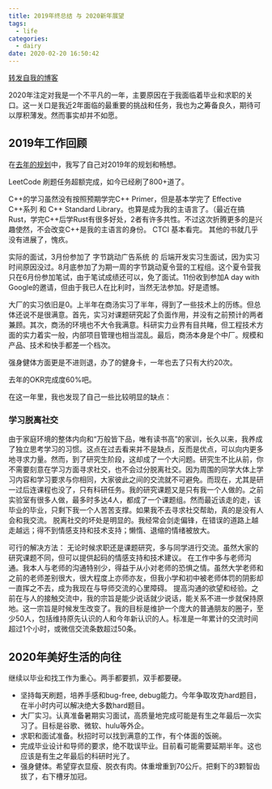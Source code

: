 ```yaml
---
title: 2019年终总结 与 2020新年展望
tags:
  - life
categories:
  - dairy
date: 2020-02-20 16:50:42
---
```


[转发自我的博客](https://youngforest.github.io/2020/02/20/2019-summary-and-2020-resolutions/)

2020年注定对我是一个不平凡的一年，主要原因在于我面临着毕业和求职的关口。这一关口是我近2年面临的最重要的挑战和任务，我也为之筹备良久，期待可以厚积薄发。然而事实却并不如愿。

## 2019年工作回顾

在[去年的规划](https://youngforest.github.io/2018/12/12/2018-summary-and-2019-resolutions/)中，我写了自己对2019年的规划和畅想。

LeetCode 刷题任务超额完成，如今已经刷了800+道了。

C++的学习虽然没有按照预期学完C++ Primer，但是基本学完了 Effective C++系列 和 C++ Standard Library。也算是成为我的主语言了。（最近在搞Rust，学完C++后学Rust有很多好处，2者有许多共性。不过这次折腾更多的是兴趣使然，不会改变C++是我的主语言的身份。
CTCI 基本看完。
其他的书就几乎没有进展了，愧疚。

实际的面试，3月份参加了 字节跳动广告系统 的 后端开发实习生面试，因为实习时间原因没过。8月底参加了为期一周的字节跳动夏令营的工程组。这个夏令营我只在6月份参加笔试，由于笔试成绩还可以，免了面试。11份收到参加A day with Google的邀请，但由于我已人在比利时，当然无法参加。好是遗憾。

大厂的实习依旧是0。上半年在商汤实习了半年，得到了一些技术上的历练。但总体还说不是很满意。首先，实习对课题研究起了负面作用，并没有之前预计的两者兼顾。其次，商汤的环境也不大令我满意。科研实力业界有目共睹，但工程技术方面的实力着实一般，内部项目管理也相当混乱。最后，商汤本身是个中厂。规模和产品、技术和快手都差一个档次。

强身健体方面更是不进则退，办了的健身卡，一年也去了只有大约20次。

去年的OKR完成度60%吧。

在这一年里，我也发现了自己一些比较明显的缺点：

### 学习脱离社交

由于家庭环境的整体内向和“万般皆下品，唯有读书高”的家训，长久以来，我养成了独立思考学习的习惯。这点在过去看来并不是缺点，反而是优点，可以向内更多地寻求力量。然而，到了研究生阶段，这却成了一个大问题。研究生不比从前，你不需要刻意在学习方面寻求社交，也不会过分脱离社交。因为周围的同学大体上学习内容和学习要求与你相同，大家彼此之间的交流就不可避免。而现在，尤其是研一过后连课程也没了，只有科研任务。我的研究课题又是只有我一个人做的。之前实验室有很多人做，最多时多达4人，都成了一个课题组。然而最近该走的走，该毕业的毕业，只剩下我一个人苦苦支撑。如果我不去寻求社交帮助，真的是没有人会和我交流。
脱离社交的坏处是明显的。我经常会剑走偏锋，在错误的道路上越走越远；得不到情感支持和技术支持；懒惰、退缩的情绪被放大。

可行的解决方法：
无论时候求职还是课题研究，多与同学进行交流。虽然大家的研究课题不同，但可以提供起码的情感支持和技术建议。
在工作中多与老师沟通。我本人与老师的沟通特别少，得益于从小对老师的恐惧之情。虽然大学老师和之前的老师差别很大，很大程度上亦师亦友，但我小学和初中被老师体罚的阴影却一直挥之不去，成为我现在与导师交流的心里障碍。
提高沟通的欲望和经验。之前在与人的接触交流中，我的宗旨是能少说话就少说话，能关系不进一步就保持原地。这一宗旨是时候发生改变了。我的目标是维护一个庞大的普通朋友的圈子，至少50人，包括维持原先认识的人和今年新认识的人。标准是一年累计的交流时间超过1个小时，或微信交流条数超过50条。

## 2020年美好生活的向往

继续以毕业和找工作为重心。两手都要抓，双手都要硬。

- 坚持每天刷题，培养手感和bug-free, debug能力。今年争取攻克hard题目，在半小时内可以解决绝大多数hard题目。
- 大厂实习。认真准备暑期实习面试，高质量地完成可能是有生之年最后一次实习了。目标是谷歌、微软、hulu等外企。
- 求职和面试准备。秋招时可以找到满意的工作，有个体面的饭碗。
- 完成毕业设计和导师的要求，绝不耽误毕业。目前看可能需要延期半年。这也应该是有生之年最后的科研时光了。
- 强身健体。希望穿衣显瘦、脱衣有肉。体重增重到70公斤。把剩下的3颗智齿拔了，右下槽牙加冠。